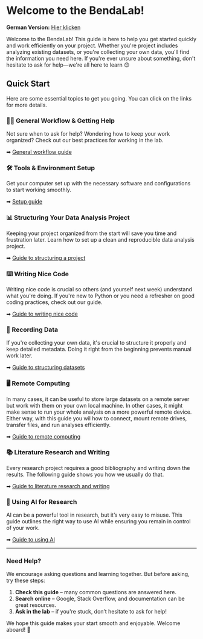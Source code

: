 # Welcome to the BendaLab!

**German Version:** [Hier klicken](README_DE.md)

Welcome to the BendaLab! This guide is here to help you get started quickly and
work efficiently on your project. Whether you're project includes analyzing
existing datasets, or  you're collecting your own data, you'll find the
information you need here. If you're ever unsure about something, don't
hesitate to ask for help—we're all here to learn 😊

## Quick Start
Here are some essential topics to get you going. You can click on the links for
more details.

### 🧑‍💻 General Workflow & Getting Help
Not sure when to ask for help? Wondering how to keep your work organized? Check
out our best practices for working in the lab.  

➡ [General workflow guide](0_workflow_and_help.md)

### 🛠️ Tools & Environment Setup
Get your computer set up with the necessary software and configurations to
start working smoothly.  

➡ [Setup guide](1_setup.md)

### 📊 Structuring Your Data Analysis Project
Keeping your project organized from the start will save you time and
frustration later. Learn how to set up a clean and reproducible data analysis
project.  

➡ [Guide to structuring a project](2_data_analysis_project.md)

### ⌨️ Writing Nice Code
Writing nice code is crucial so others (and yourself next week) understand what
you're doing. If you're new to Python or you need a refresher on good coding
practices, check out our guide. 

➡ [Guide to writing nice code](3_code.md)

### 📝 Recording Data
If you're collecting your own data, it's crucial to structure it properly and
keep detailed metadata. Doing it right from the beginning prevents manual work
later.

➡ [Guide to structuring datasets](4_data.md)

### 🖥️ Remote Computing
In many cases, it can be useful to store large datasets on a remote server but
work with them on your own local machine. In other cases, it might make sense
to run your whole analysis on a more powerful remote device. Either way, with
this guide you wil how to connect, mount remote drives, transfer files, and run
analyses efficiently.  

➡ [Guide to remote computing](5_remote_computing.md)

### 📚 Literature Research and Writing
Every research project requires a good bibliography and writing down the
results. The following guide shows you how we usually do that.

➡ [Guide to literature research and writing](6_literature.md)

### 🤖 Using AI for Research
AI can be a powerful tool in research, but it’s very easy to misuse. This
guide outlines the right way to use AI while ensuring you remain in control of
your work.

➡ [Guide to using AI](7_ai.md)

---

### Need Help?
We encourage asking questions and learning together. But before asking, try these steps:
1. **Check this guide** – many common questions are answered here.
2. **Search online** – Google, Stack Overflow, and documentation can be great resources.
3. **Ask in the lab** – if you're stuck, don’t hesitate to ask for help!

We hope this guide makes your start smooth and enjoyable. Welcome aboard! 🎉
